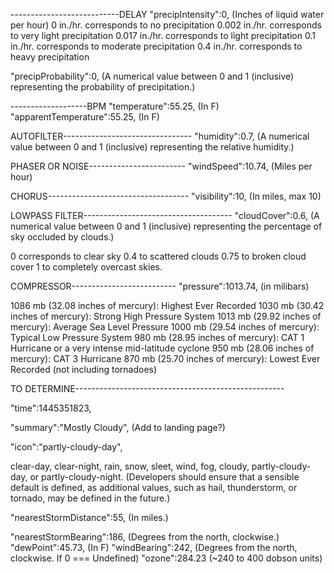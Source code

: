 

---------------------------DELAY
"precipIntensity":0, (Inches of liquid water per hour) 
0 in./hr. corresponds to no precipitation
0.002 in./hr. corresponds to very light precipitation
0.017 in./hr. corresponds to light precipitation
0.1 in./hr. corresponds to moderate precipitation
0.4 in./hr. corresponds to heavy precipitation

"precipProbability":0, (A numerical value between 0 and 1 (inclusive) representing the probability of precipitation.)




-------------------BPM
"temperature":55.25, (In F)
"apparentTemperature":55.25, (In F)





AUTOFILTER--------------------------------
"humidity":0.7, (A numerical value between 0 and 1 (inclusive) representing the relative humidity.)



PHASER OR NOISE------------------------
"windSpeed":10.74, (Miles per hour)




CHORUS-----------------------------------
"visibility":10, (In miles, max 10)



LOWPASS FILTER-------------------------------------
"cloudCover":0.6, (A numerical value between 0 and 1 (inclusive) representing the percentage of sky occluded by clouds.)

0 corresponds to clear sky
0.4 to scattered clouds
0.75 to broken cloud cover
1 to completely overcast skies.





COMPRESSOR--------------------------
"pressure":1013.74, (in milibars)

1086 mb (32.08 inches of mercury): Highest Ever Recorded
1030 mb (30.42 inches of mercury): Strong High Pressure System
1013 mb (29.92 inches of mercury): Average Sea Level Pressure
1000 mb (29.54 inches of mercury): Typical Low Pressure System
980 mb (28.95 inches of mercury): CAT 1 Hurricane or a very intense mid-latitude cyclone
950 mb (28.06 inches of mercury): CAT 3 Hurricane
870 mb (25.70 inches of mercury): Lowest Ever Recorded (not including tornadoes)








TO DETERMINE----------------------------------------------------

"time":1445351823,

"summary":"Mostly Cloudy", (Add to landing page?)

"icon":"partly-cloudy-day",

clear-day, clear-night, rain, snow, sleet, wind, fog, cloudy, partly-cloudy-day, or partly-cloudy-night.
(Developers should ensure that a sensible default is defined, as additional values, such as hail, thunderstorm, or tornado, may be defined in the future.)

"nearestStormDistance":55, (In miles.)

"nearestStormBearing":186, (Degrees from the north, clockwise.)
"dewPoint":45.73, (In F)
"windBearing":242, (Degrees from the north, clockwise. If 0 === Undefined)
"ozone":284.23 (~240 to 400 dobson units)

